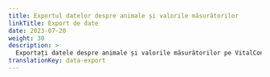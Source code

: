 ```yaml
---
title: Exportul datelor despre animale și valorile măsurătorilor
linkTitle: Export de date
date: 2023-07-20
weight: 30
description: >
  Exportați datele despre animale și valorile măsurătorilor pe VitalControl în fișiere de date CVS.
translationKey: data-export
---
```

